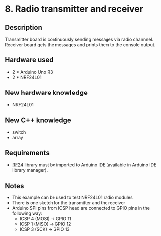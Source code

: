 # 8. Radio transmitter and receiver

## Description
Transmitter board is continuously sending messages via radio channnel. Receiver board gets the messages 
and prints them to the console output.

## Hardware used
* 2 * Arduino Uno R3
* 2 * NRF24L01

## New hardware knowledge
* NRF24L01

## New C++ knowledge
* switch
* array

## Requirements
* [RF24](https://github.com/nRF24/RF24) library must be imported to Arduino IDE (available in Arduino IDE library manager).

## Notes
* This example can be used to test NRF24L01 radio modules
* There is one sketch for the transmitter and the receiver
* Arduino SPI pins from ICSP head are connected to GPIO pins in the following way:
  * ICSP 4 (MOSI) -> GPIO 11
  * ICSP 1 (MISO) -> GPIO 12
  * ICSP 3 (SCK) -> GPIO 13 




